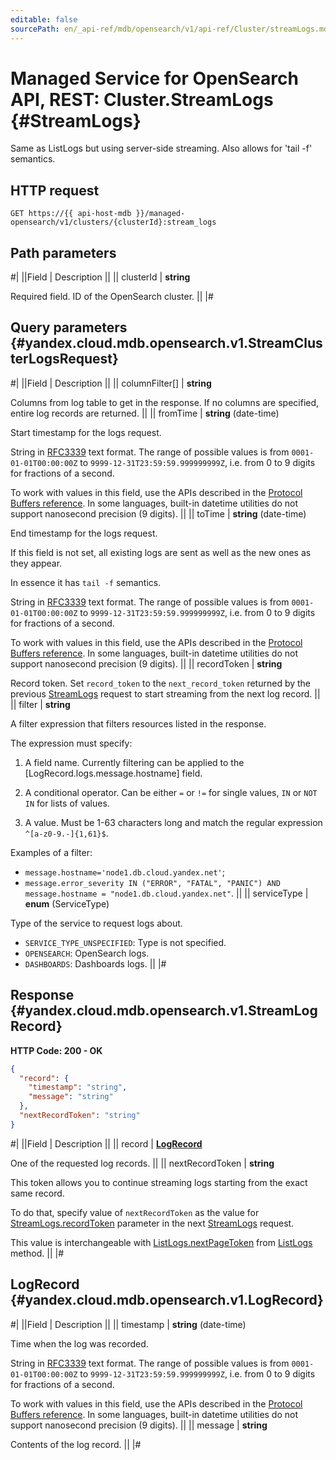 ```yaml
---
editable: false
sourcePath: en/_api-ref/mdb/opensearch/v1/api-ref/Cluster/streamLogs.md
---
```


# Managed Service for OpenSearch API, REST: Cluster.StreamLogs {#StreamLogs}

Same as ListLogs but using server-side streaming. Also allows for 'tail -f' semantics.

## HTTP request

```
GET https://{{ api-host-mdb }}/managed-opensearch/v1/clusters/{clusterId}:stream_logs
```

## Path parameters

#|
||Field | Description ||
|| clusterId | **string**

Required field. ID of the OpenSearch cluster. ||
|#

## Query parameters {#yandex.cloud.mdb.opensearch.v1.StreamClusterLogsRequest}

#|
||Field | Description ||
|| columnFilter[] | **string**

Columns from log table to get in the response.
If no columns are specified, entire log records are returned. ||
|| fromTime | **string** (date-time)

Start timestamp for the logs request.

String in [RFC3339](https://www.ietf.org/rfc/rfc3339.txt) text format. The range of possible values is from
`0001-01-01T00:00:00Z` to `9999-12-31T23:59:59.999999999Z`, i.e. from 0 to 9 digits for fractions of a second.

To work with values in this field, use the APIs described in the
[Protocol Buffers reference](https://developers.google.com/protocol-buffers/docs/reference/overview).
In some languages, built-in datetime utilities do not support nanosecond precision (9 digits). ||
|| toTime | **string** (date-time)

End timestamp for the logs request.

If this field is not set, all existing logs are sent as well as the new ones as they appear.

In essence it has `tail -f` semantics.

String in [RFC3339](https://www.ietf.org/rfc/rfc3339.txt) text format. The range of possible values is from
`0001-01-01T00:00:00Z` to `9999-12-31T23:59:59.999999999Z`, i.e. from 0 to 9 digits for fractions of a second.

To work with values in this field, use the APIs described in the
[Protocol Buffers reference](https://developers.google.com/protocol-buffers/docs/reference/overview).
In some languages, built-in datetime utilities do not support nanosecond precision (9 digits). ||
|| recordToken | **string**

Record token. Set `record_token` to the `next_record_token` returned by the previous [StreamLogs](#StreamLogs)
request to start streaming from the next log record. ||
|| filter | **string**

A filter expression that filters resources listed in the response.

The expression must specify:

1. A field name. Currently filtering can be applied to the [LogRecord.logs.message.hostname] field.

2. A conditional operator. Can be either `=` or `!=` for single values, `IN` or `NOT IN` for lists of values.

3. A value. Must be 1-63 characters long and match the regular expression `^[a-z0-9.-]{1,61}$`.

Examples of a filter:
* `message.hostname='node1.db.cloud.yandex.net'`;
* `message.error_severity IN ("ERROR", "FATAL", "PANIC") AND message.hostname = "node1.db.cloud.yandex.net"`. ||
|| serviceType | **enum** (ServiceType)

Type of the service to request logs about.

- `SERVICE_TYPE_UNSPECIFIED`: Type is not specified.
- `OPENSEARCH`: OpenSearch logs.
- `DASHBOARDS`: Dashboards logs. ||
|#

## Response {#yandex.cloud.mdb.opensearch.v1.StreamLogRecord}

**HTTP Code: 200 - OK**

```json
{
  "record": {
    "timestamp": "string",
    "message": "string"
  },
  "nextRecordToken": "string"
}
```

#|
||Field | Description ||
|| record | **[LogRecord](#yandex.cloud.mdb.opensearch.v1.LogRecord)**

One of the requested log records. ||
|| nextRecordToken | **string**

This token allows you to continue streaming logs starting from the exact same record.

To do that, specify value of `nextRecordToken` as the value for [StreamLogs.recordToken](#yandex.cloud.mdb.opensearch.v1.StreamClusterLogsRequest) parameter in the next [StreamLogs](#StreamLogs) request.

This value is interchangeable with [ListLogs.nextPageToken](/docs/managed-opensearch/api-ref/Backup/list#yandex.cloud.mdb.opensearch.v1.ListBackupsResponse) from [ListLogs](/docs/managed-opensearch/api-ref/Cluster/listLogs#ListLogs) method. ||
|#

## LogRecord {#yandex.cloud.mdb.opensearch.v1.LogRecord}

#|
||Field | Description ||
|| timestamp | **string** (date-time)

Time when the log was recorded.

String in [RFC3339](https://www.ietf.org/rfc/rfc3339.txt) text format. The range of possible values is from
`0001-01-01T00:00:00Z` to `9999-12-31T23:59:59.999999999Z`, i.e. from 0 to 9 digits for fractions of a second.

To work with values in this field, use the APIs described in the
[Protocol Buffers reference](https://developers.google.com/protocol-buffers/docs/reference/overview).
In some languages, built-in datetime utilities do not support nanosecond precision (9 digits). ||
|| message | **string**

Contents of the log record. ||
|#